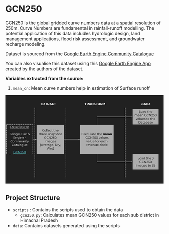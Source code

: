 # GCN250
GCN250 is the global gridded curve numbers data at a spatial resolution of 250m. Curve Numbers are fundamental in rainfall-runoff modelling. The potential application of this data includes hydrologic design, land management applications, flood risk assessment, and groundwater recharge modeling. 

Dataset is sourced from the [Google Earth Engine Community Catalogue](https://gee-community-catalog.org/projects/gcn250/)

You can also visualise this dataset using this [Google Earth Engine App](https://jaafarhadi.users.earthengine.app/view/hydrologic-curve-number) created by the authors of the dataset.


**Variables extracted from the source:** 

1. `mean_cn`: Mean curve numbers help in estimation of Surface runoff

![Alt text](<docs/IDS-DRR ETL GCN250.jpg>)

## Project Structure
- `scripts` : Contains the scripts used to obtain the data
    - `gcn250.py`: Calculates mean GCN250 values for each sub district in Himachal Pradesh
- `data`: Contains datasets generated using the scripts

